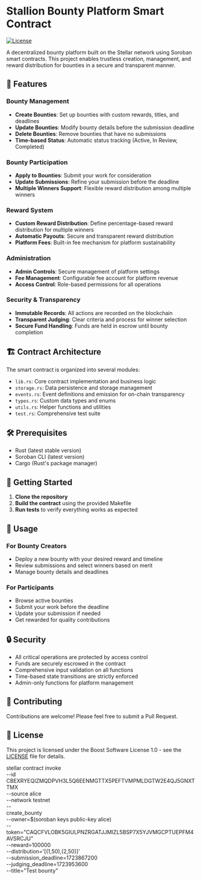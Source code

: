 # Stallion Bounty Platform Smart Contract

[![License](https://img.shields.io/badge/License-Boost_1.0-lightblue.svg)](https://www.boost.org/LICENSE_1_0.txt)

A decentralized bounty platform built on the Stellar network using Soroban smart contracts. This project enables trustless creation, management, and reward distribution for bounties in a secure and transparent manner.

## 🌟 Features

### Bounty Management

- **Create Bounties**: Set up bounties with custom rewards, titles, and deadlines
- **Update Bounties**: Modify bounty details before the submission deadline
- **Delete Bounties**: Remove bounties that have no submissions
- **Time-based Status**: Automatic status tracking (Active, In Review, Completed)

### Bounty Participation

- **Apply to Bounties**: Submit your work for consideration
- **Update Submissions**: Refine your submission before the deadline
- **Multiple Winners Support**: Flexible reward distribution among multiple winners

### Reward System

- **Custom Reward Distribution**: Define percentage-based reward distribution for multiple winners
- **Automatic Payouts**: Secure and transparent reward distribution
- **Platform Fees**: Built-in fee mechanism for platform sustainability

### Administration

- **Admin Controls**: Secure management of platform settings
- **Fee Management**: Configurable fee account for platform revenue
- **Access Control**: Role-based permissions for all operations

### Security & Transparency

- **Immutable Records**: All actions are recorded on the blockchain
- **Transparent Judging**: Clear criteria and process for winner selection
- **Secure Fund Handling**: Funds are held in escrow until bounty completion

## 🏗️ Contract Architecture

The smart contract is organized into several modules:

- `lib.rs`: Core contract implementation and business logic
- `storage.rs`: Data persistence and storage management
- `events.rs`: Event definitions and emission for on-chain transparency
- `types.rs`: Custom data types and enums
- `utils.rs`: Helper functions and utilities
- `test.rs`: Comprehensive test suite

## 🛠️ Prerequisites

- Rust (latest stable version)
- Soroban CLI (latest version)
- Cargo (Rust's package manager)

## 🚀 Getting Started

1. **Clone the repository**
2. **Build the contract** using the provided Makefile
3. **Run tests** to verify everything works as expected

## 📝 Usage

### For Bounty Creators

- Deploy a new bounty with your desired reward and timeline
- Review submissions and select winners based on merit
- Manage bounty details and deadlines

### For Participants

- Browse active bounties
- Submit your work before the deadline
- Update your submission if needed
- Get rewarded for quality contributions

## 🔒 Security

- All critical operations are protected by access control
- Funds are securely escrowed in the contract
- Comprehensive input validation on all functions
- Time-based state transitions are strictly enforced
- Admin-only functions for platform management

## 🤝 Contributing

Contributions are welcome! Please feel free to submit a Pull Request.

## 📄 License

This project is licensed under the Boost Software License 1.0 - see the [LICENSE](LICENSE) file for details.

stellar contract invoke \
--id CBEXRYEQIZMQDPVH3L5Q6EENMGTTX5PEFTVMPMLDGTW2E4QJ5GNXTTMX \
--source alice \
--network testnet \
-- \
 create_bounty \
 --owner=$(soroban keys public-key alice) \
 --token="CAQCFVLOBK5GIULPNZRGATJJMIZL5BSP7X5YJVMGCPTUEPFM4AVSRCJU" \
 --reward=100000 \
 --distribution='[(1,50),(2,50)]' \
 --submission_deadline=1723867200 \
 --judging_deadline=1723953600 \
 --title="Test bounty"
